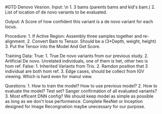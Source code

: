 #GTD Denovo Vesrion.
Input: \n
	1. 3 bams (parents bams and kid's bam.)
	2. List of location of de novo variants to be evaluated.

Output: 
	A Score of how confident this variant is a de novo variant for each locus.

Procedure:
	1. If Active Region: Assembly three samples together and re-alignment. 
	2. Convert Bam to Tensor. Should be a (3*Depth, weight, height)
	3. Put the Tensor into the Model And Get Score.

Training Data:
	True:
		1. True De novo variants from our previous study.
		2. Artificial De novo. Unrelated individuals, one of them is het, other two is hom ref. 
	False:
		1. Inherited Variants from Trio.
		2. Ramdon position that 3 individual are both hom ref.
		3. Edge cases, should be collect from IGV viewing. Which is hard even for manul view. 

	
Questions:
	1. How to train the model? How to use previous model?
	2. How to evaluate the model? Test set? Sanger confirmation of all evaluated variants?
	3. Most efficent DNN config? We should keep model as simple as possible as long as we don't lose performence. Complete ResNet or Inception designed for Image Recongnation maybe unecessary for our purpose. 
